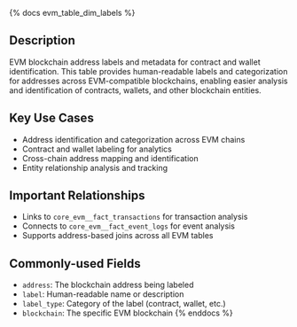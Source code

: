 {% docs evm_table_dim_labels %}
## Description
EVM blockchain address labels and metadata for contract and wallet identification. This table provides human-readable labels and categorization for addresses across EVM-compatible blockchains, enabling easier analysis and identification of contracts, wallets, and other blockchain entities.

## Key Use Cases
- Address identification and categorization across EVM chains
- Contract and wallet labeling for analytics
- Cross-chain address mapping and identification
- Entity relationship analysis and tracking

## Important Relationships
- Links to `core_evm__fact_transactions` for transaction analysis
- Connects to `core_evm__fact_event_logs` for event analysis
- Supports address-based joins across all EVM tables

## Commonly-used Fields
- `address`: The blockchain address being labeled
- `label`: Human-readable name or description
- `label_type`: Category of the label (contract, wallet, etc.)
- `blockchain`: The specific EVM blockchain
{% enddocs %} 